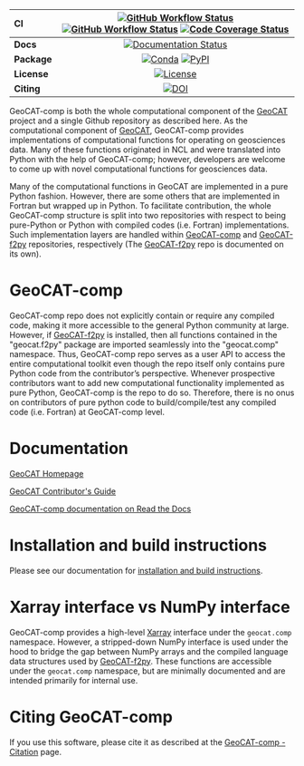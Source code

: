 | CI           | [![GitHub Workflow Status][github-ci-badge]][github-ci-link] [![GitHub Workflow Status][github-conda-build-badge]][github-conda-build-link] [![Code Coverage Status][codecov-badge]][codecov-link] |
| :----------- | :----------------------------------------------------------------------------------------------------------------------------------------------------------------------------------: |
| **Docs**     |                                                                    [![Documentation Status][rtd-badge]][rtd-link]                                                                    |
| **Package**  |                                                         [![Conda][conda-badge]][conda-link] [![PyPI][pypi-badge]][pypi-link]                                                         |
| **License**  |                                                                        [![License][license-badge]][repo-link]                                                                        |
| **Citing**  |                                                                              [![DOI][doi-badge]][doi-link]                                                                            |



GeoCAT-comp is both the whole computational component of the [GeoCAT](https://geocat.ucar.edu/)
project and a single Github repository as described here. As the computational component of
[GeoCAT](https://geocat.ucar.edu/), GeoCAT-comp provides implementations of computational functions for operating
on geosciences data. Many of these functions originated in NCL and were translated into Python with the help of GeoCAT-comp;
however, developers are welcome to come up with novel computational functions for geosciences data.

Many of the computational functions in GeoCAT are implemented in a pure Python fashion. However,
there are some others that are implemented in Fortran but wrapped up in Python. To facilitate
contribution, the whole GeoCAT-comp structure is split into two repositories with respect to
being pure-Python or Python with compiled codes (i.e. Fortran) implementations. Such implementation
layers are handled within [GeoCAT-comp](https://github.com/NCAR/geocat-comp) and
[GeoCAT-f2py](https://github.com/NCAR/geocat-f2py) repositories, respectively (The
[GeoCAT-f2py](https://github.com/NCAR/geocat-f2py) repo is documented on its own).


# GeoCAT-comp

GeoCAT-comp repo does not explicitly contain or require any compiled code, making it more
accessible to the general Python community at large. However, if
[GeoCAT-f2py](https://github.com/NCAR/geocat-f2py) is installed, then all functions contained in
the "geocat.f2py" package are imported seamlessly into the "geocat.comp" namespace. Thus,
GeoCAT-comp repo serves as a user API to access the entire computational toolkit even though the
repo itself only contains pure Python code from the contributor’s perspective. Whenever prospective
contributors want to add new computational functionality implemented as pure Python, GeoCAT-comp
is the repo to do so. Therefore, there is no onus on contributors of pure python code to
build/compile/test any compiled code (i.e. Fortran) at GeoCAT-comp level.


# Documentation

[GeoCAT Homepage](https://geocat.ucar.edu/)

[GeoCAT Contributor's Guide](https://geocat.ucar.edu/pages/contributing.html)

[GeoCAT-comp documentation on Read the Docs](https://geocat-comp.readthedocs.io)


# Installation and build instructions

Please see our documentation for
[installation and build instructions](https://github.com/NCAR/geocat-comp/blob/main/INSTALLATION.md).


# Xarray interface vs NumPy interface

GeoCAT-comp provides a high-level [Xarray](http://xarray.pydata.org/en/stable/) interface under the
`geocat.comp` namespace. However, a stripped-down NumPy interface is used under the hood to bridge
the gap between NumPy arrays and the compiled language data structures used by
[GeoCAT-f2py](https://github.com/NCAR/geocat-f2py). These functions are accessible under the
`geocat.comp` namespace, but are minimally documented and are
intended primarily for internal use.

# Citing GeoCAT-comp

If you use this software, please cite it as described at the [GeoCAT-comp - Citation](
https://geocat-comp.readthedocs.io/en/latest/citation.html) page.



[github-ci-badge]: https://img.shields.io/github/workflow/status/NCAR/geocat-comp/CI?label=CI&logo=github&style=for-the-badge
[github-conda-build-badge]: https://img.shields.io/github/workflow/status/NCAR/geocat-comp/build_test?label=conda-builds&logo=github&style=for-the-badge
[github-ci-link]: https://github.com/NCAR/geocat-comp/actions?query=workflow%3ACI
[github-conda-build-link]: https://github.com/NCAR/geocat-comp/actions?query=workflow%3Abuild_test
[codecov-badge]: https://img.shields.io/codecov/c/github/NCAR/geocat-comp.svg?logo=codecov&style=for-the-badge
[codecov-link]: https://codecov.io/gh/NCAR/geocat-comp
[rtd-badge]: https://img.shields.io/readthedocs/geocat-comp/latest.svg?style=for-the-badge
[rtd-link]: https://geocat-comp.readthedocs.io/en/latest/?badge=latest
[pypi-badge]: https://img.shields.io/pypi/v/geocat-comp?logo=pypi&style=for-the-badge
[pypi-link]: https://pypi.org/project/geocat-comp
[conda-badge]: https://img.shields.io/conda/vn/ncar/geocat-comp?logo=anaconda&style=for-the-badge
[conda-link]: https://anaconda.org/ncar/geocat-comp
[license-badge]: https://img.shields.io/github/license/NCAR/geocat-comp?style=for-the-badge
[comment]: <> ([doi-badge]: https://img.shields.io/badge/DOI-10.5065%2Fa8pp--4358-brightgreen?style=for-the-badge)
[comment]: <> ([doi-link]: https://doi.org/10.5065/a8pp-4358)
[doi-badge]: https://zenodo.org/badge/DOI/10.5281/zenodo.6607205.svg
[doi-link]: https://doi.org/10.5281/zenodo.6607205
[repo-link]: https://github.com/NCAR/geocat-comp
